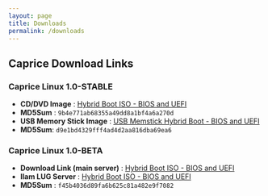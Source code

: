 ```yaml
---
layout: page
title: Downloads
permalink: /downloads
---
```


## Caprice Download Links

### Caprice Linux 1.0-STABLE

* __CD/DVD Image__ : [Hybrid Boot ISO - BIOS and UEFI]()
* __MD5Sum__ : `9b4e771ab68355a49dd8a1bf4a6a270d`
* __USB Memory Stick Image__ : [USB Memstick Hybrid Boot - BIOS and UEFI]()
* __MD5Sum__: `d9e1bd4329fff4ad4d2aa816dba69ea6`
### Caprice Linux 1.0-BETA 

* __Download Link (main server)__ : [Hybrid Boot ISO - BIOS and UEFI](http://downloads.capricelinux.org/Caprice_Linux_1.0-BETA_hybrid.iso)
* __Ilam LUG Server__ : [Hybrid Boot ISO - BIOS and UEFI](http://194.5.175.161/Caprice_Linux_1.0-BETA_hybrid.iso)
* __MD5Sum__ : `f45b4036d89fa6b625c81a482e9f7082`